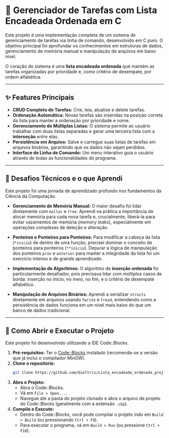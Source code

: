 # 📝 Gerenciador de Tarefas com Lista Encadeada Ordenada em C

Este projeto é uma implementação completa de um sistema de gerenciamento de tarefas via linha de comando, desenvolvido em C puro. O objetivo principal foi aprofundar os conhecimentos em estruturas de dados, gerenciamento de memória manual e manipulação de arquivos em baixo nível.

O coração do sistema é uma **lista encadeada ordenada** que mantém as tarefas organizadas por prioridade e, como critério de desempate, por ordem alfabética.

---

## ✨ Features Principais

- **CRUD Completo de Tarefas:** Crie, leia, atualize e delete tarefas.
- **Ordenação Automática:** Novas tarefas são inseridas na posição correta da lista para manter a ordenação por prioridade e nome.
- **Gerenciamento de Múltiplas Listas:** O sistema permite ao usuário trabalhar com duas listas separadas e gerar uma terceira lista com a **interseção** entre elas.
- **Persistência em Arquivo:** Salve e carregue suas listas de tarefas em arquivos binários, garantindo que os dados não sejam perdidos.
- **Interface de Linha de Comando:** Um menu interativo guia o usuário através de todas as funcionalidades do programa.

---

## 🚀 Desafios Técnicos e o que Aprendi

Este projeto foi uma jornada de aprendizado profundo nos fundamentos da Ciência da Computação.

*   **Gerenciamento de Memória Manual:** O maior desafio foi lidar diretamente com `malloc` e `free`. Aprendi na prática a importância de alocar memória para cada nova tarefa e, crucialmente, liberá-la para evitar vazamentos de memória (*memory leaks*), especialmente em operações complexas de deleção e alteração.

*   **Ponteiros e Ponteiros para Ponteiros:** Para modificar a cabeça da lista (`*inicio`) de dentro de uma função, precisei dominar o conceito de ponteiros para ponteiros (`**inicio`). Depurar a lógica de manipulação dos ponteiros `prox` e `anterior` para manter a integridade da lista foi um exercício intenso e de grande aprendizado.

*   **Implementação de Algoritmos:** O algoritmo de **inserção ordenada** foi particularmente desafiador, pois precisava lidar com múltiplos casos de borda: inserção no início, no meio, no fim, e o critério de desempate alfabético.

*   **Manipulação de Arquivos Binários:** Aprendi a serializar `structs` diretamente em arquivos usando `fwrite` e `fread`, entendendo como a persistência de dados funciona em um nível mais baixo do que um banco de dados tradicional.

---


## 🔧 Como Abrir e Executar o Projeto

Este projeto foi desenvolvido utilizando a IDE Code::Blocks.

1.  **Pré-requisitos:** Ter o [Code::Blocks](http://www.codeblocks.org/downloads) instalado (recomenda-se a versão que já inclui o compilador MinGW).
2.  **Clone o repositório:**
    ```bash
    git clone https://github.com/bieltris/Lista_encadeada_ordenada_projeto.git
    ```
3.  **Abra o Projeto:**
    *   Abra o Code::Blocks.
    *   Vá em `File > Open...`.
    *   Navegue até a pasta do projeto clonado e abra o arquivo de projeto do Code::Blocks (geralmente com a extensão `.cbp`).
4.  **Compile e Execute:**
    *   Dentro do Code::Blocks, você pode compilar o projeto indo em `Build > Build` (ou pressionando `Ctrl + F9`).
    *   Para executar o programa, vá em `Build > Run` (ou pressione `Ctrl + F10`).